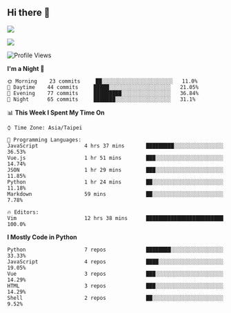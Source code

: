 ## Hi there 👋

![](https://github-readme-stats.vercel.app/api?username=CSY54&theme=nord&show_icons=true)

![](https://github-readme-stats.vercel.app/api/top-langs/?username=CSY54&theme=nord&layout=compact&card_width=445)

<!--START_SECTION:waka-->
![Profile Views](http://img.shields.io/badge/Profile%20Views-15-blue)

**I'm a Night 🦉** 

```text
🌞 Morning    23 commits     ██░░░░░░░░░░░░░░░░░░░░░░░   11.0% 
🌆 Daytime    44 commits     █████░░░░░░░░░░░░░░░░░░░░   21.05% 
🌃 Evening    77 commits     █████████░░░░░░░░░░░░░░░░   36.84% 
🌙 Night      65 commits     ███████░░░░░░░░░░░░░░░░░░   31.1%

```


📊 **This Week I Spent My Time On** 

```text
⌚︎ Time Zone: Asia/Taipei

💬 Programming Languages: 
JavaScript               4 hrs 37 mins       █████████░░░░░░░░░░░░░░░░   36.53% 
Vue.js                   1 hr 51 mins        ███░░░░░░░░░░░░░░░░░░░░░░   14.74% 
JSON                     1 hr 29 mins        ███░░░░░░░░░░░░░░░░░░░░░░   11.85% 
Python                   1 hr 24 mins        ██░░░░░░░░░░░░░░░░░░░░░░░   11.18% 
Markdown                 59 mins             ██░░░░░░░░░░░░░░░░░░░░░░░   7.78%

🔥 Editors: 
Vim                      12 hrs 38 mins      █████████████████████████   100.0%

```

**I Mostly Code in Python** 

```text
Python                   7 repos             ████████░░░░░░░░░░░░░░░░░   33.33% 
JavaScript               4 repos             ████░░░░░░░░░░░░░░░░░░░░░   19.05% 
Vue                      3 repos             ███░░░░░░░░░░░░░░░░░░░░░░   14.29% 
HTML                     3 repos             ███░░░░░░░░░░░░░░░░░░░░░░   14.29% 
Shell                    2 repos             ██░░░░░░░░░░░░░░░░░░░░░░░   9.52%

```



<!--END_SECTION:waka-->

<!--
**CSY54/CSY54** is a ✨ _special_ ✨ repository because its `README.md` (this file) appears on your GitHub profile.

Here are some ideas to get you started:

- 🔭 I’m currently working on ...
- 🌱 I’m currently learning ...
- 👯 I’m looking to collaborate on ...
- 🤔 I’m looking for help with ...
- 💬 Ask me about ...
- 📫 How to reach me: ...
- 😄 Pronouns: ...
- ⚡ Fun fact: ...
-->

